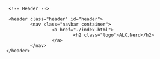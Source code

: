
<head>
        <meta charset="UTF-8">
        <meta name="viewport" content="width=device-width, initial-scale=1.0">
        <link rel="stylesheet" href="./css/index.css">
        <!-- Box icons -->
        <link rel="stylesheet" href="./resources/box_icons/css/animations.css">
        <link rel="stylesheet" href="./resources/box_icons/css/boxicons.css">
        <link rel="stylesheet" href="resources/box_icons/css/boxicons.min.css">
        <link rel="stylesheet" href="resources/box_icons/css/transformations.css">
        <link rel="stylesheet" href="">
        <title>ALX Nerd</title>
</head>

<body>

        <!-- Header -->

        <header class="header" id="header">
                <nav class="navbar container">
                        <a href="./index.html">
                                <h2 class="logo">ALX.Nerd</h2>
                        </a>
                </nav>
       </header>
</body>